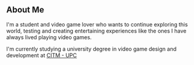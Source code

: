 ## About Me
I'm a student and video game lover who wants to continue exploring this world, testing and creating entertaining experiences like the ones I have always lived playing video games.

I'm currently studying a university degree in video game design and development at [CITM - UPC](https://www.citm.upc.edu/)
